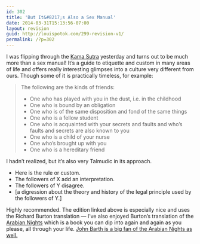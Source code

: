 ```yaml
---
id: 302
title: 'But It&#8217;s Also a Sex Manual'
date: 2014-03-31T15:13:56-07:00
layout: revision
guid: http://louispotok.com/299-revision-v1/
permalink: /?p=302
---
```

I was flipping through the [Kama Sutra](http://www.amazon.com/gp/product/0600623211/ref=as_li_ss_tl?ie=UTF8&camp=1789&creative=390957&creativeASIN=0600623211&linkCode=as2&tag=capilactio-20) yesterday and turns out to be much more than a sex manual! It&#8217;s a guide to etiquette and custom in many areas of life and offers really interesting glimpses into a culture very different from ours. Though some of it is practically timeless, for example:

> The following are the kinds of friends:
> 
>   * One who has played with you in the dust, i.e. in the childhood
>   * One who is bound by an obligation
>   * One who is of the same disposition and fond of the same things
>   * One who is a fellow student
>   * One who is acquainted with your secrets and faults and who&#8217;s faults and secrets are also known to you
>   * One who is a child of your nurse
>   * One who&#8217;s brought up with you
>   * One who is a hereditary friend

I hadn&#8217;t realized, but it&#8217;s also very Talmudic in its approach.

  * Here is the rule or custom.
  * The followers of X add an interpretation.
  * The followers of Y disagree.
  * [a digression about the theory and history of the legal principle used by the followers of Y.]

Highly recommended. The edition linked above is especially nice and uses the Richard Burton translation &#8212; I&#8217;ve also enjoyed Burton&#8217;s translation of the [Arabian Nights](http://www.amazon.com/gp/product/0375756752/ref=as_li_ss_tl?ie=UTF8&camp=1789&creative=390957&creativeASIN=0375756752&linkCode=as2&tag=capilactio-20) which is a book you can dip into again and again as you please, all through your life. [John Barth is a big fan of the Arabian Nights as well.](http://www.amazon.com/gp/product/0399129979/ref=as_li_ss_tl?ie=UTF8&camp=1789&creative=390957&creativeASIN=0399129979&linkCode=as2&tag=capilactio-20)
